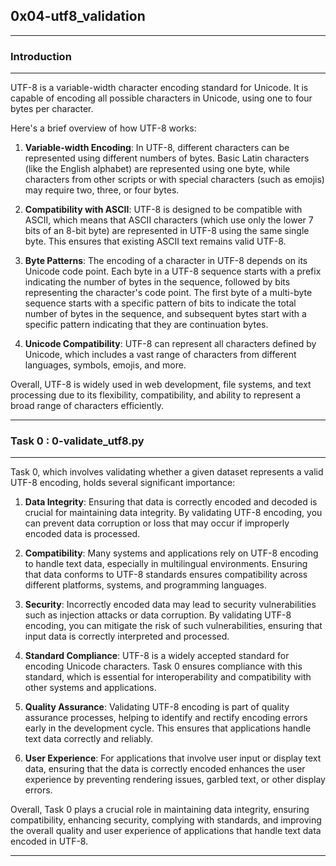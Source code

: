 ## 0x04-utf8_validation
---

### Introduction
---
UTF-8 is a variable-width character encoding standard for Unicode. It is capable of encoding all possible characters in Unicode, using one to four bytes per character. 

Here's a brief overview of how UTF-8 works:

1. **Variable-width Encoding**: In UTF-8, different characters can be represented using different numbers of bytes. Basic Latin characters (like the English alphabet) are represented using one byte, while characters from other scripts or with special characters (such as emojis) may require two, three, or four bytes.

2. **Compatibility with ASCII**: UTF-8 is designed to be compatible with ASCII, which means that ASCII characters (which use only the lower 7 bits of an 8-bit byte) are represented in UTF-8 using the same single byte. This ensures that existing ASCII text remains valid UTF-8.

3. **Byte Patterns**: The encoding of a character in UTF-8 depends on its Unicode code point. Each byte in a UTF-8 sequence starts with a prefix indicating the number of bytes in the sequence, followed by bits representing the character's code point. The first byte of a multi-byte sequence starts with a specific pattern of bits to indicate the total number of bytes in the sequence, and subsequent bytes start with a specific pattern indicating that they are continuation bytes.

4. **Unicode Compatibility**: UTF-8 can represent all characters defined by Unicode, which includes a vast range of characters from different languages, symbols, emojis, and more.

Overall, UTF-8 is widely used in web development, file systems, and text processing due to its flexibility, compatibility, and ability to represent a broad range of characters efficiently.

---

### Task 0 : 0-validate_utf8.py
---
Task 0, which involves validating whether a given dataset represents a valid UTF-8 encoding, holds several significant importance:

1. **Data Integrity**: Ensuring that data is correctly encoded and decoded is crucial for maintaining data integrity. By validating UTF-8 encoding, you can prevent data corruption or loss that may occur if improperly encoded data is processed.

2. **Compatibility**: Many systems and applications rely on UTF-8 encoding to handle text data, especially in multilingual environments. Ensuring that data conforms to UTF-8 standards ensures compatibility across different platforms, systems, and programming languages.

3. **Security**: Incorrectly encoded data may lead to security vulnerabilities such as injection attacks or data corruption. By validating UTF-8 encoding, you can mitigate the risk of such vulnerabilities, ensuring that input data is correctly interpreted and processed.

4. **Standard Compliance**: UTF-8 is a widely accepted standard for encoding Unicode characters. Task 0 ensures compliance with this standard, which is essential for interoperability and compatibility with other systems and applications.

5. **Quality Assurance**: Validating UTF-8 encoding is part of quality assurance processes, helping to identify and rectify encoding errors early in the development cycle. This ensures that applications handle text data correctly and reliably.

6. **User Experience**: For applications that involve user input or display text data, ensuring that the data is correctly encoded enhances the user experience by preventing rendering issues, garbled text, or other display errors.

Overall, Task 0 plays a crucial role in maintaining data integrity, ensuring compatibility, enhancing security, complying with standards, and improving the overall quality and user experience of applications that handle text data encoded in UTF-8.

---